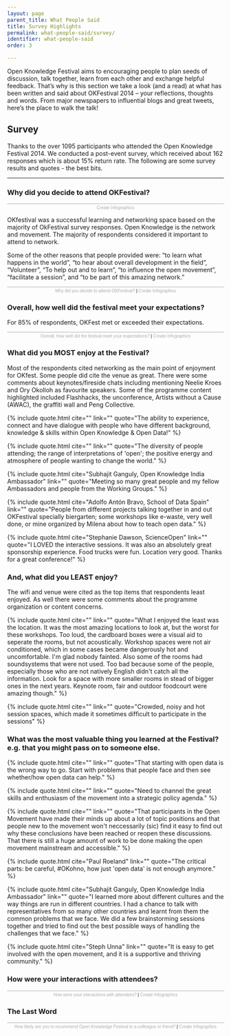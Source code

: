 ```yaml
---
layout: page
parent_title: What People Said
title: Survey Highlights
permalink: what-people-said/survey/
identifier: what-people-said
order: 3

---
```

Open Knowledge Festival aims to encouraging people to plan seeds of discussion, talk together, learn from each other and exchange helpful feedback. That’s why is this section we take a look (and a read) at what has been written and said about OKFestival 2014 – your reflections, thoughts and words. From major newspapers to influential blogs and great tweets, here’s the place to walk the talk!

## Survey

<span class="summary">Thanks to the over 1095 participants who attended the Open Knowledge Festival 2014. We conducted a post-event survey, which received about 162 responses which is about 15% return rate. The following are some survey results and quotes - the best bits.
</span>

---

### Why did you decide to attend OKFestival?

<div class="pull">
<script id="infogram_0_why-did-you-decide-to-attend-okfestival-wordcloud" src="//e.infogr.am/js/embed.js" type="text/javascript"></script><div style="width:100%;border-top:1px solid #acacac;padding-top:3px;font-family:Arial;font-size:10px;text-align:center;"><a style="color:#acacac;text-decoration:none;" href="//infogr.am" target="_blank">Create Infographics</a></div>
</div>

OKfestival was a successful learning and networking space based on the majority of OkFestival survey responses. Open Knowledge is the network and movement. The majority of respondents considered it important to attend to network.

Some of the other reasons that people provided were: “to learn what happens in the world”, “to hear about overall development in the field”, “Volunteer”, “To help out and to learn”, “to influence the open movement”, “facilitate a session”, and “to be part of this amazing network.”


<script id="infogram_0_missnimbus_1410770005" src="//e.infogr.am/js/embed.js" type="text/javascript"></script><div style="width:100%;border-top:1px solid #acacac;padding-top:3px;font-family:Arial;font-size:10px;text-align:center;"><a target="_blank" href="//infogr.am/missnimbus_1410770005" style="color:#acacac;text-decoration:none;">Why did you decide to attend OKFestival?</a> | <a style="color:#acacac;text-decoration:none;" href="//infogr.am" target="_blank">Create Infographics</a></div>


### Overall, how well did the festival meet your expectations?

For 85% of respondents, OKFest met or exceeded their expectations.

<script id="infogram_0_missnimbus_1410770728" src="//e.infogr.am/js/embed.js" type="text/javascript"></script><div style="width:100%;border-top:1px solid #acacac;padding-top:3px;font-family:Arial;font-size:10px;text-align:center;"><a target="_blank" href="//infogr.am/missnimbus_1410770728" style="color:#acacac;text-decoration:none;">Overall, how well did the festival meet your expectations?</a> | <a style="color:#acacac;text-decoration:none;" href="//infogr.am" target="_blank">Create Infographics</a></div>


### What did you MOST enjoy at the Festival?

Most of the respondents cited networking as the main point of enjoyment for OKfest. Some people did cite the venue as great. There were some comments about keynotes/fireside chats including mentioning Neelie Kroes and Ory Okolloh as favourite speakers. Some of the programme content highlighted included Flashhacks, the unconference, Artists without a Cause (AWAC), the graffiti wall and Peng Collective.

{% include quote.html cite="" link="" quote="The ability to experience, connect and have dialogue with people who have different background, knowledge & skills within Open Knowledge & Open Data!" %}

{% include quote.html cite="" link="" quote="The diversity of people attending; the range of interpretations of 'open'; the positive energy and atmosphere of people wanting to change the world." %}


{% include quote.html cite="Subhajit Ganguly, Open Knowledge India Ambassador" link="" quote="Meeting so many great people and my fellow Ambassadors and people from the Working Groups." %}

{% include quote.html cite="Adolfo Antón Bravo, School of Data Spain" link="" quote="People from different projects talking together in and out OKFestival specially biergarten; some workshops like e-waste, very well done, or mine organized by Milena about how to teach open data." %}

{% include quote.html cite="Stephanie Dawson, ScienceOpen" link="" quote="I LOVED the interactive sessions. It was also an absolutely great sponsorship experience. Food trucks were fun. Location very good. Thanks for a great conference!" %}

### And, what did you LEAST enjoy?

The wifi and venue were cited as the top items that respondents least enjoyed. As well there were some comments about the programme organization or content concerns.

{% include quote.html cite="" link="" quote="What I enjoyed the least was the location. It was the most amazing locations to look at, but the worst for these workshops. Too loud, the cardboard boxes were a visual aid to seperate the rooms, but not acoustically. Workshop spaces were not air conditioned, which in some cases became dangerously hot and uncomfortable. I'm glad nobody fainted. Also some of the rooms had soundsystems that were not used. Too bad because some of the people, especially those who are not natively English didn't catch all the information. Look for a space with more smaller rooms in stead of bigger ones in the next years. Keynote room, fair and outdoor foodcourt were amazing though." %}

{% include quote.html cite="" link="" quote="Crowded, noisy and hot session spaces, which made it sometimes difficult to participate in the sessions" %}

### What was the most valuable thing you learned at the Festival? e.g. that you might pass on to someone else.

{% include quote.html cite="" link="" quote="That starting with open data is the wrong way to go. Start with problems that people face and then see whether/how open data can help." %}

{% include quote.html cite="" link="" quote="Need to channel the great skills and enthusiasm of the movement into a strategic policy agenda." %}

{% include quote.html cite="" link="" quote="That participants in the Open Movement have made their minds up about a lot of topic positions and that people new to the movement won't neccessarily (sic) find it easy to find out why these conclusions have been reached or reopen these discussions. That there is still a huge amount of work to be done making the open movement mainstream and accessible." %}


{% include quote.html cite="Paul Roeland" link="" quote="The critical parts: be careful, #OKohno, how just 'open data' is not enough anymore." %}

{% include quote.html cite="Subhajit Ganguly, Open Knowledge India Ambassador" link="" quote="I learned more about different cultures and the way things are run in different countries. I had a chance to talk with representatives from so many other countries and learnt from them the common problems that we face. We did a few brainstorming sessions together and tried to find out the best possible ways of handling the challenges that we face." %}

{% include quote.html cite="Steph Unna" link="" quote="It is easy to get involved with the open movement, and it is a supportive and thriving community." %}

### How were your interactions with attendees?

<script id="infogram_0_how-were-your-interactions-with-attendees" src="//e.infogr.am/js/embed.js" type="text/javascript"></script><div style="width:100%;border-top:1px solid #acacac;padding-top:3px;font-family:Arial;font-size:10px;text-align:center;"><a target="_blank" href="//infogr.am/how-were-your-interactions-with-attendees" style="color:#acacac;text-decoration:none;">How were your interactions with attendees?</a> | <a style="color:#acacac;text-decoration:none;" href="//infogr.am" target="_blank">Create Infographics</a></div>


### The Last Word

<script id="infogram_0_missnimbus_1410771562" src="//e.infogr.am/js/embed.js" type="text/javascript"></script><div style="width:100%;border-top:1px solid #acacac;padding-top:3px;font-family:Arial;font-size:10px;text-align:center;"><a target="_blank" href="//infogr.am/missnimbus_1410771562" style="color:#acacac;text-decoration:none;">How likely are you to recommend Open Knowledge Festival to a colleague or friend?</a> | <a style="color:#acacac;text-decoration:none;" href="//infogr.am" target="_blank">Create Infographics</a></div>

